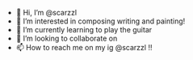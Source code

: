 - 👋 Hi, I’m @scarzzl
- 👀 I’m interested in composing writing and painting!
- 🌱 I’m currently learning to play the guitar
- 💞️ I’m looking to collaborate on 
- 📫 How to reach me on my ig @scarzzl !!

<!---


scarzzl/scarzzl is a ✨ special ✨ repository because its `README.md` (this file) appears on your GitHub profile.
You can click the Preview link to take a look at your changes.
--->
